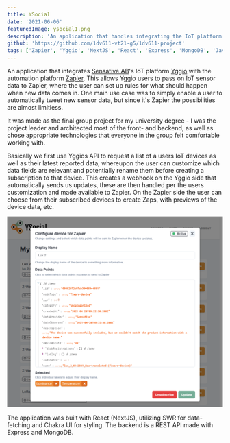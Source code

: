 ```yaml
---
title: YSocial
date: '2021-06-06'
featuredImage: ysocial1.png
description: 'An application that handles integrating the IoT platform Yggio with the automation platform Zapier, to allow one to automatically subscribe to devices and have this trigger actions such as tweeting sensor data.'
github: 'https://github.com/1dv611-vt21-g5/1dv611-project'
tags: ['Zapier', 'Yggio', 'NextJS', 'React', 'Express', 'MongoDB', 'Javascript']
---
```


An application that integrates [Sensative AB](https://sensative.com/)'s IoT platform [Yggio](https://sensative.com/yggio/) with the automation platform [Zapier](https://zapier.com/). This allows Yggio users to pass on IoT sensor data to Zapier, where the user can set up rules for what should happen when new data comes in. One main use case was to simply enable a user to automatically tweet new sensor data, but since it's Zapier the possibilities are almost limitless.

It was made as the final group project for my university degree - I was the project leader and architected most of the front- and backend, as well as chose appropriate technologies that everyone in the group felt comfortable working with.

Basically we first use Yggios API to request a list of a users IoT devices as well as their latest reported data, whereupon the user can customize which data fields are relevant and potentially rename them before creating a subscription to that device. This creates a webhook on the Yggio side that automatically sends us updates, these are then handled per the users customization and made available to Zapier. On the Zapier side the user can choose from their subscribed devices to create Zaps, with previews of the device data, etc.

![](ysocial2.png)

The application was built with React (NextJS), utilizing SWR for data-fetching and Chakra UI for styling. The backend is a REST API made with Express and MongoDB.
